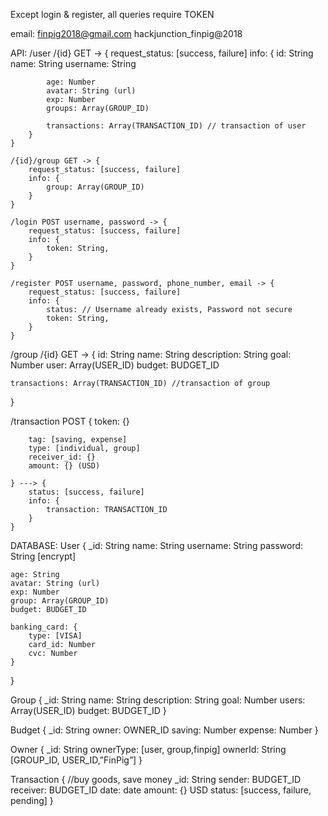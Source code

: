 Except login & register, all queries require TOKEN

email:
finpig2018@gmail.com
hackjunction_finpig@2018

API:
/user
	/{id} GET -> {
		request_status: [success, failure]
		info: {
			id: String
			name: String
			username: String

			age: Number
			avatar: String (url)
			exp: Number
			groups: Array(GROUP_ID)

			transactions: Array(TRANSACTION_ID) // transaction of user
		}
	}

	/{id}/group GET -> {
		request_status: [success, failure]
		info: {
			group: Array(GROUP_ID)
		}
	}

	/login POST username, password -> {
		request_status: [success, failure]
		info: {
			token: String,
		}
	}

	/register POST username, password, phone_number, email -> {
		request_status: [success, failure]
		info: {
			status: // Username already exists, Password not secure
			token: String,
		}
	}

/group
	/{id} GET -> {
	id: String
	name: String
	description: String
	goal: Number
	user: Array(USER_ID)
	budget: BUDGET_ID

	transactions: Array(TRANSACTION_ID) //transaction of group
}

/transaction POST {
		token: {}

		tag: [saving, expense]
		type: [individual, group]
		receiver_id: {}
		amount: {} (USD)

	} ---> {
		status: [success, failure]
		info: {
			transaction: TRANSACTION_ID
		}
	}


DATABASE:
User {
	_id: String
	name: String
	username: String
	password: String [encrypt]

	age: String
	avatar: String (url)
	exp: Number
	group: Array(GROUP_ID)
	budget: BUDGET_ID

	banking_card: {
		type: [VISA]
		card_id: Number
		cvc: Number
	}
}

Group {
	_id: String
	name: String
	description: String
	goal: Number
	users: Array(USER_ID)
	budget: BUDGET_ID
}

Budget {
	_id: String
	owner: OWNER_ID
	saving: Number
	expense: Number
}

Owner {
	_id: String
	ownerType: [user, group,finpig]
	ownerId: String [GROUP_ID, USER_ID,”FinPig”]
}

Transaction { //buy goods, save money
	_id: String
	sender: BUDGET_ID
	receiver: BUDGET_ID
	date: date
	amount: {} USD
	status: [success, failure, pending]
}
